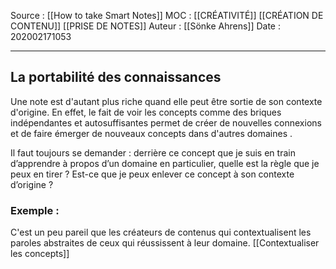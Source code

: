 Source : [[How to take Smart Notes]]
MOC : [[CRÉATIVITÉ]] [[CRÉATION DE CONTENU]] [[PRISE DE NOTES]]
Auteur : [[Sönke Ahrens]]
Date : 202002171053
***

## La portabilité des connaissances
Une note est d'autant plus riche quand elle peut être sortie de son contexte d'origine. 
En effet, le fait de voir les concepts comme des briques indépendantes et autosuffisantes permet de créer de nouvelles connexions et de faire émerger de nouveaux concepts dans d'autres domaines .

Il faut toujours se demander : derrière ce concept que je suis en train d’apprendre à propos d’un domaine en particulier, quelle est la règle que je peux en tirer ?
Est-ce que je peux enlever ce concept à son contexte d’origine ?

### Exemple : 

C'est un peu pareil que les créateurs de contenus qui contextualisent les paroles abstraites de ceux qui réussissent à leur domaine. 
[[Contextualiser les concepts]]